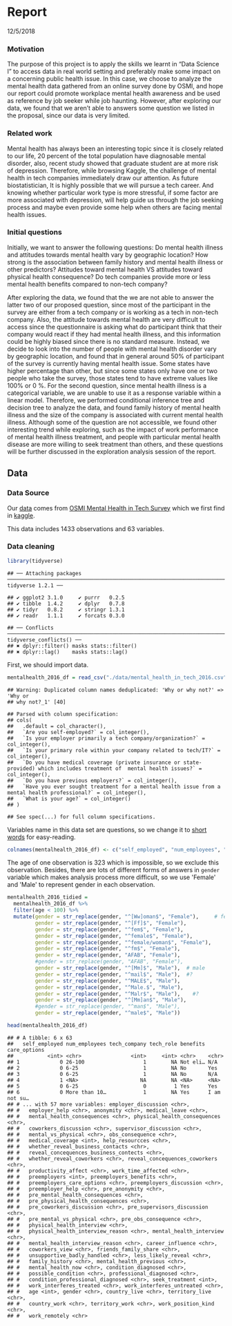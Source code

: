 Report
================
12/5/2018

### Motivation

The purpose of this project is to apply the skills we learnt in “Data Science I” to access data in real world setting and preferably make some impact on a concerning public health issue. In this case, we choose to analyze the mental health data gathered from an online survey done by OSMI, and hope our report could promote workplace mental health awareness and be used as reference by job seeker while job haunting. However, after exploring our data, we found that we aren’t able to answers some question we listed in the proposal, since our data is very limited.

### Related work

Mental health has always been an interesting topic since it is closely related to our life, 20 percent of the total population have diagnosable mental disorder, also, recent study showed that graduate student are at more risk of depression. Therefore, while browsing Kaggle, the challenge of mental health in tech companies immediately draw our attention. As future biostatistician, It is highly possible that we will pursue a tech career. And knowing whether particular work type is more stressful, if some factor are more associated with depression, will help guide us through the job seeking process and maybe even provide some help when others are facing mental health issues.

### Initial questions

Initially, we want to answer the following questions: Do mental health illness and attitudes towards mental health vary by geographic location? How strong is the association between family history and mental health illness or other predictors? Attitudes toward mental health VS attitudes toward physical health consequence? Do tech companies provide more or less mental health benefits compared to non-tech company?

After exploring the data, we found that the we are not able to answer the latter two of our proposed question, since most of the participant in the survey are either from a tech company or is working as a tech in non-tech company. Also, the attitude towards mental health are very difficult to access since the questionnaire is asking what do participant think that their company would react if they had mental health illness, and this information could be highly biased since there is no standard measure. Instead, we decide to look into the number of people with mental health disorder vary by geographic location, and found that in general around 50% of participant of the survey is currently having mental health issue. Some states have higher percentage than other, but since some states only have one or two people who take the survey, those states tend to have extreme values like 100% or 0 %. For the second question, since mental health illness is a categorical variable, we are unable to use it as a response variable within a linear model. Therefore, we performed conditional inference tree and decision tree to analyze the data, and found family history of mental health illness and the size of the company is associated with current mental health illness. Although some of the question are not accessible, we found other interesting trend while exploring, such as the impact of work performance of mental health illness treatment, and people with particular mental health disease are more willing to seek treatment than others, and these questions will be further discussed in the exploration analysis session of the report.

Data
----

### Data Source

Our [data](https://www.kaggle.com/osmi/mental-health-in-tech-2016/downloads/mental-health-in-tech-2016.zip/1) comes from [OSMI Mental Health in Tech Survey](https://osmihelp.org/research/) which we first find in [kaggle](https://www.kaggle.com/osmi/mental-health-in-tech-2016).

This data includes 1433 observations and 63 variables.

### Data cleaning

``` r
library(tidyverse)
```

    ## ── Attaching packages ──────────────────────────────────────────────────────────────────────── tidyverse 1.2.1 ──

    ## ✔ ggplot2 3.1.0     ✔ purrr   0.2.5
    ## ✔ tibble  1.4.2     ✔ dplyr   0.7.8
    ## ✔ tidyr   0.8.2     ✔ stringr 1.3.1
    ## ✔ readr   1.1.1     ✔ forcats 0.3.0

    ## ── Conflicts ─────────────────────────────────────────────────────────────────────────── tidyverse_conflicts() ──
    ## ✖ dplyr::filter() masks stats::filter()
    ## ✖ dplyr::lag()    masks stats::lag()

First, we should import data.

``` r
mentalhealth_2016_df = read_csv("./data/mental_health_in_tech_2016.csv") 
```

    ## Warning: Duplicated column names deduplicated: 'Why or why not?' => 'Why or
    ## why not?_1' [40]

    ## Parsed with column specification:
    ## cols(
    ##   .default = col_character(),
    ##   `Are you self-employed?` = col_integer(),
    ##   `Is your employer primarily a tech company/organization?` = col_integer(),
    ##   `Is your primary role within your company related to tech/IT?` = col_integer(),
    ##   `Do you have medical coverage (private insurance or state-provided) which includes treatment of  mental health issues?` = col_integer(),
    ##   `Do you have previous employers?` = col_integer(),
    ##   `Have you ever sought treatment for a mental health issue from a mental health professional?` = col_integer(),
    ##   `What is your age?` = col_integer()
    ## )

    ## See spec(...) for full column specifications.

Variables name in this data set are questions, so we change it to [short words](Variable%20name.pdf) for easy-reading.

``` r
colnames(mentalhealth_2016_df) <- c("self_employed", "num_employees", "tech_company", "tech_role", "benefits", "care_options", "employer_discussion", "employer_help", "anonymity", "medical_leave", "mental_health_consequences", "physical_health_consequences", "coworkers_discussion", "supervisor_discussion", "mental_vs_physical", "obs_consequence", "medical_coverage", "help_resourcces", "whether_reveal_business_contacts", "reveal_concequences_business_contects", "whether_reveal_coworkers", "reveal_concequences_coworkers", "productivity_affect", "work_time_affected", "preemployers", "preemployers_benefits", "preemployers_care_options", "preemployers_discussion", "preemployer_help", "pre_anonymity", "pre_mental_health_consequences", "pre_physical_health_consequences", "pre_coworkers_discussion", "pre_supervisors_discussion", "pre_mental_vs_physical", "pre_obs_consequence", "physical_health_interview", "physical_health_interview_reason", "mental_health_interview", "mental_health_interview_reason", "career_influence", "coworkers_view", "friends_family_share", "unsupportive_badly_handled", "less_likely_reveal", "family_history", "mental_health_previous", "mental_health_now", "condition_diagnosed", "possible_condition", "professional_diagnosed", "condition_professional_diagnosed", "seek_treatment", "work_interferes_treated", "work_interferes_untreated", "age", "gender", "country_live", "territory_live", "country_work", "territory_work", "work_position_kind", "work_remotely")
```

The age of one observation is 323 which is impossible, so we exclude this observation. Besides, there are lots of different forms of answers in `gender` variable which makes analysis process more difficult, so we use 'Female' and 'Male' to represent gender in each observation.

``` r
mentalhealth_2016_tidied =
  mentalhealth_2016_df %>% 
  filter(age < 100) %>% 
  mutate(gender = str_replace(gender, "^[Ww]oman$", "Female"),     # female
         gender = str_replace(gender, "^[Ff]$", "Female"),
         gender = str_replace(gender, "^fem$", "Female"),
         gender = str_replace(gender, "^female$", "Female"),
         gender = str_replace(gender, "^female/woman$", "Female"),
         gender = str_replace(gender, "^fm$", "Female"),
         gender = str_replace(gender, "AFAB", "Female"),
         #gender = str_replace(gender, "AFAB", "Female"),
         gender = str_replace(gender, "^[Mm]$", "Male"),  # male
         gender = str_replace(gender, "^mail$", "Male"),  #?
         gender = str_replace(gender, "^MALE$", "Male"),
         gender = str_replace(gender, "^Male.$", "Male"),
         gender = str_replace(gender, "^Malr$", "Male"),    #?
         gender = str_replace(gender, "^[Mm]an$", "Male"),
         #gender = str_replace(gender, "^man$", "Male"),
         gender = str_replace(gender, "^male$", "Male"))

head(mentalhealth_2016_df)
```

    ## # A tibble: 6 x 63
    ##   self_employed num_employees tech_company tech_role benefits care_options
    ##           <int> <chr>                <int>     <int> <chr>    <chr>       
    ## 1             0 26-100                   1        NA Not eli… N/A         
    ## 2             0 6-25                     1        NA No       Yes         
    ## 3             0 6-25                     1        NA No       N/A         
    ## 4             1 <NA>                    NA        NA <NA>     <NA>        
    ## 5             0 6-25                     0         1 Yes      Yes         
    ## 6             0 More than 10…            1        NA Yes      I am not su…
    ## # ... with 57 more variables: employer_discussion <chr>,
    ## #   employer_help <chr>, anonymity <chr>, medical_leave <chr>,
    ## #   mental_health_consequences <chr>, physical_health_consequences <chr>,
    ## #   coworkers_discussion <chr>, supervisor_discussion <chr>,
    ## #   mental_vs_physical <chr>, obs_consequence <chr>,
    ## #   medical_coverage <int>, help_resourcces <chr>,
    ## #   whether_reveal_business_contacts <chr>,
    ## #   reveal_concequences_business_contects <chr>,
    ## #   whether_reveal_coworkers <chr>, reveal_concequences_coworkers <chr>,
    ## #   productivity_affect <chr>, work_time_affected <chr>,
    ## #   preemployers <int>, preemployers_benefits <chr>,
    ## #   preemployers_care_options <chr>, preemployers_discussion <chr>,
    ## #   preemployer_help <chr>, pre_anonymity <chr>,
    ## #   pre_mental_health_consequences <chr>,
    ## #   pre_physical_health_consequences <chr>,
    ## #   pre_coworkers_discussion <chr>, pre_supervisors_discussion <chr>,
    ## #   pre_mental_vs_physical <chr>, pre_obs_consequence <chr>,
    ## #   physical_health_interview <chr>,
    ## #   physical_health_interview_reason <chr>, mental_health_interview <chr>,
    ## #   mental_health_interview_reason <chr>, career_influence <chr>,
    ## #   coworkers_view <chr>, friends_family_share <chr>,
    ## #   unsupportive_badly_handled <chr>, less_likely_reveal <chr>,
    ## #   family_history <chr>, mental_health_previous <chr>,
    ## #   mental_health_now <chr>, condition_diagnosed <chr>,
    ## #   possible_condition <chr>, professional_diagnosed <chr>,
    ## #   condition_professional_diagnosed <chr>, seek_treatment <int>,
    ## #   work_interferes_treated <chr>, work_interferes_untreated <chr>,
    ## #   age <int>, gender <chr>, country_live <chr>, territory_live <chr>,
    ## #   country_work <chr>, territory_work <chr>, work_position_kind <chr>,
    ## #   work_remotely <chr>
